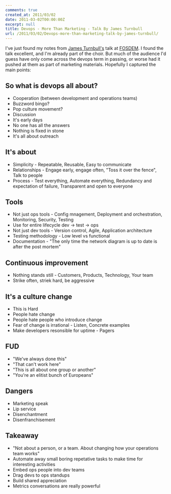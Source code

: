 ```yaml
---
comments: true
created_at: 2011/03/02
date: 2011-03-02T00:00:00Z
excerpt: null
title: Devops - More Than Marketing - Talk By James Turnbull
url: /2011/03/02/Devops-more-than-marketing-talk-by-james-turnbull/
---
```


I've just found my notes from [James Turnbull's](http://kartar.net) talk at [FOSDEM](http://fosdem.org). I found the talk excellent, and I'm already part of the choir. But much of the audience I'd guess have only come across the devops term in passing, or worse had it pushed at them as part of marketing materials. Hopefully I captured the main points:

So what is devops all about?
----------------------------

-   Cooperation (between development and operations teams)
-   Buzzword bingo?
-   Pop culture movement?
-   Discussion
-   It's early days
-   No one has all the answers
-   Nothing is fixed in stone
-   It's all about outreach

It's about
----------

-   Simplicity - Repeatable, Reusable, Easy to communicate
-   Relationships - Engage early, engage often, "Toss it over the fence", Talk to people
-   Process - Test everything, Automate everything, Redundancy and expectation of failure, Transparent and open to everyone

Tools
-----

-   Not just ops tools - Config mnagement, Deployment and orchestration, Monitoring, Security, Testing
-   Use for entire lifecycle dev -&gt; test -&gt; ops
-   Not just dev tools - Version control, Agile, Application architecture
-   Testing methodology - Low level vs functional
-   Documentation - "The only time the network diagram is up to date is after the post mortem"

Continuous improvement
----------------------

-   Nothing stands still - Customers, Products, Technology, Your team
-   Strike often, striek hard, be aggressive

It's a culture change
---------------------

-   This is Hard
-   People hate change
-   People hate people who introduce change
-   Fear of change is irrational - Listen, Concrete examples
-   Make developers resonsible for uptime - Pagers

FUD
---

-   "We've always done this"
-   "That can't work here"
-   "This is all about one group or another"
-   "You're an elitist bunch of Europeans"

Dangers
-------

-   Marketing speak
-   Lip service
-   Disenchantment
-   Disenfranchisement

Takeaway
--------

-   "Not about a person, or a team. About changing how your operations team works"
-   Automate away small boring repetative tasks to make time for interesting activities
-   Embed ops people into dev teams
-   Drag devs to ops standups
-   Build shared appreciation
-   Metrics conversations are really powerful
